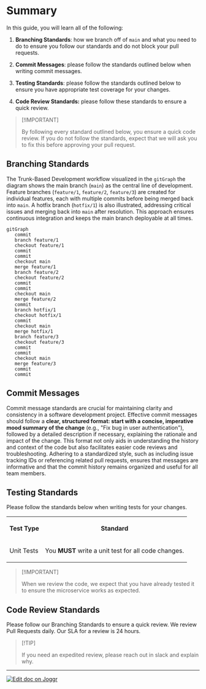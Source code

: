 <!--@@joggrdoc@@-->
<!-- @joggr:version(v2):end -->
<!-- @joggr:warning:start -->
<!-- 
  _   _   _    __        __     _      ____    _   _   ___   _   _    ____     _   _   _ 
 | | | | | |   \ \      / /    / \    |  _ \  | \ | | |_ _| | \ | |  / ___|   | | | | | |
 | | | | | |    \ \ /\ / /    / _ \   | |_) | |  \| |  | |  |  \| | | |  _    | | | | | |
 |_| |_| |_|     \ V  V /    / ___ \  |  _ <  | |\  |  | |  | |\  | | |_| |   |_| |_| |_|
 (_) (_) (_)      \_/\_/    /_/   \_\ |_| \_\ |_| \_| |___| |_| \_|  \____|   (_) (_) (_)
                                                              
This document is managed by Joggr. Editing this document could break Joggr's core features, i.e. our 
ability to auto-maintain this document. Please use the Joggr editor to edit this document 
(link at bottom of the page).
-->
<!-- @joggr:warning:end -->
# Summary

In this guide, you will learn all of the following:

1. **Branching Standards**: how we branch off of `main` and what you need to do to ensure you follow our standards and do not block your pull requests.

2. **Commit Messages**: please follow the standards outlined below when writing commit messages.

3. **Testing Standards**: please follow the standards outlined below to ensure you have appropriate test coverage for your changes.

4. **Code Review Standards:** please follow these standards to ensure a quick review.

> \[!IMPORTANT]
>
> By following every standard outlined below, you ensure a quick code review. If you do not follow the standards, expect that we will ask you to fix this before approving your pull request.

## Branching Standards

The Trunk-Based Development workflow visualized in the `gitGraph` the diagram shows the main branch (`main`) as the central line of development. Feature branches (`feature/1`, `feature/2`, `feature/3`) are created for individual features, each with multiple commits before being merged back into `main`. A hotfix branch (`hotfix/1`) is also illustrated, addressing critical issues and merging back into `main` after resolution. This approach ensures continuous integration and keeps the main branch deployable at all times.

```mermaid
gitGraph
   commit
   branch feature/1
   checkout feature/1
   commit
   commit
   checkout main
   merge feature/1
   branch feature/2
   checkout feature/2
   commit
   commit
   checkout main
   merge feature/2
   commit
   branch hotfix/1
   checkout hotfix/1
   commit
   checkout main
   merge hotfix/1
   branch feature/3
   checkout feature/3
   commit
   commit
   checkout main
   merge feature/3
   commit
   commit
```

## Commit Messages

Commit message standards are crucial for maintaining clarity and consistency in a software development project. Effective commit messages should follow a **clear, structured format: start with a concise, imperative mood summary of the change** (e.g., "Fix bug in user authentication"), followed by a detailed description if necessary, explaining the rationale and impact of the change. This format not only aids in understanding the history and context of the code but also facilitates easier code reviews and troubleshooting. Adhering to a standardized style, such as including issue tracking IDs or referencing related pull requests, ensures that messages are informative and that the commit history remains organized and useful for all team members.

## Testing Standards

Please follow the standards below when writing tests for your changes.

<table class="dashdraft-table"><tbody><tr class="dashdraft-table-row"><th class="dashdraft-table-header" colspan="1" rowspan="1" colwidth="182"><p class="dashdraft-paragraph">Test Type</p></th><th class="dashdraft-table-header" colspan="1" rowspan="1"><p class="dashdraft-paragraph">Standard</p></th></tr><tr class="dashdraft-table-row"><td class="dashdraft-table-cell" colspan="1" rowspan="1" colwidth="182"><p class="dashdraft-paragraph">Unit Tests</p></td><td class="dashdraft-table-cell" colspan="1" rowspan="1"><p class="dashdraft-paragraph">You <strong class="dashdraft-bold">MUST </strong>write a unit test for all code changes.</p></td></tr></tbody></table>

> \[!IMPORTANT]
>
> When we review the code, we expect that you have already tested it to ensure the microservice works as expected.

## Code Review Standards

Please follow our Branching Standards to ensure a quick review. We review Pull Requests daily. Our SLA for a review is 24 hours.

> \[!TIP]
>
> If you need an expedited review, please reach out in slack and explain why.

<!-- @joggr:editLink(c80c811a-b3cc-4b6f-b3d7-5cab383ca36f):start -->
---
<a href="https://app.joggr.io/app/documents/c80c811a-b3cc-4b6f-b3d7-5cab383ca36f/edit">
  <img src="https://cdn.joggr.io/assets/static/badges/joggr-document-edit.svg?did=c80c811a-b3cc-4b6f-b3d7-5cab383ca36f" alt="Edit doc on Joggr" />
</a>
<!-- @joggr:editLink(c80c811a-b3cc-4b6f-b3d7-5cab383ca36f):end -->
